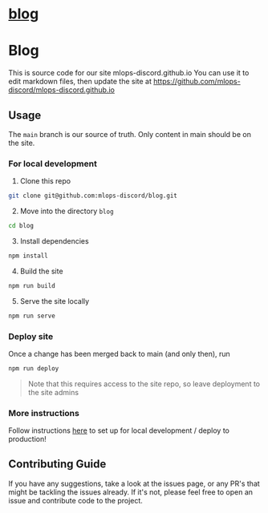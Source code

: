 # [blog](https://github.com/mlops-discord/blog)

# Blog

This is source code for our site mlops-discord.github.io
You can use it to edit markdown files, then update the site at https://github.com/mlops-discord/mlops-discord.github.io



## Usage

The `main` branch is our source of truth. Only content in main should be on the site.

### For local development

1. Clone this repo
```bash
git clone git@github.com:mlops-discord/blog.git
```
2. Move into the directory `blog`
```bash
cd blog
```
3. Install dependencies
```bash
npm install
```
4. Build the site
```bash
npm run build
```
5. Serve the site locally
```bash
npm run serve
```

### Deploy site

Once a change has been merged back to main (and only then), run
```bash
npm run deploy
```
>Note that this requires access to the site repo, so leave deployment to the site admins


### More instructions

Follow instructions [here](https://github.com/konstantinmuenster/gatsby-theme-portfolio-minimal/tree/main/gatsby-theme-portfolio-minimal#using-the-blog-integration-feature) to set up for local development / deploy to production!


## Contributing Guide

If you have any suggestions, take a look at the issues page, or any PR's that might be tackling the issues already. If it's not, please feel free to open an issue and contribute code to the project.
